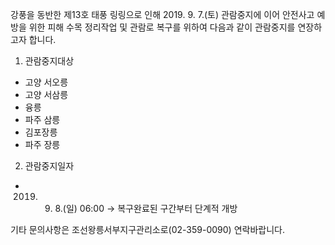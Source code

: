 강풍을 동반한 제13호 태풍 링링으로 인해 2019. 9. 7.(토) 관람중지에 이어 안전사고 예방을 위한 피해 수목 정리작업 및 관람로 복구를 위하여 다음과 같이 관람중지를 연장하고자 합니다.

1. 관람중지대상
- 고양 서오릉
- 고양 서삼릉
- 융릉
- 파주 삼릉
- 김포장릉
- 파주 장릉

2. 관람중지일자
- 2019. 9. 8.(일) 06:00 → 복구완료된 구간부터 단계적 개방

기타 문의사항은 조선왕릉서부지구관리소로(02-359-0090) 연락바랍니다.